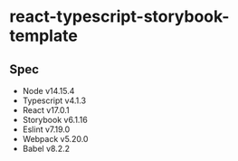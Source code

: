 # react-typescript-storybook-template

## Spec
- Node
v14.15.4
- Typescript
v4.1.3
- React
v17.0.1
- Storybook 
v6.1.16
- Eslint
v7.19.0
- Webpack
v5.20.0
- Babel
v8.2.2
